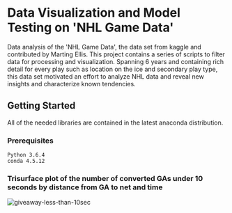 # Data Visualization and Model Testing on 'NHL Game Data' 

Data analysis of the 'NHL Game Data', the data set from kaggle and contributed by Marting Ellis. This project contains a series of scripts to filter data for processing and visualization. Spanning 6 years and containing rich detail for every play such as location on the ice and secondary play type, this data set motivated an effort to analyze NHL data and reveal new insights and characterize known tendencies. 

## Getting Started
All of the needed libraries are contained in the latest anaconda distribution.
### Prerequisites

```
Python 3.6.4
conda 4.5.12
```

### Trisurface plot of the number of converted GAs under 10 seconds by distance from GA to net and time

![giveaway-less-than-10sec](https://user-images.githubusercontent.com/21959159/58520036-3ca24380-8173-11e9-8646-6cd7a36ec1a7.gif)
